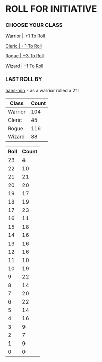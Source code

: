 # ROLL FOR INITIATIVE
### CHOOSE YOUR CLASS

[Warrior | +1 To Roll](https://github.com/benjaminsampica/benjaminsampica/issues/new?title=roll%7Cwarrior&body=Just+click+%27Submit+new+issue%27.)

[Cleric | +1 To Roll](https://github.com/benjaminsampica/benjaminsampica/issues/new?title=roll%7Ccleric&body=Just+click+%27Submit+new+issue%27.)

[Rogue | +3 To Roll](https://github.com/benjaminsampica/benjaminsampica/issues/new?title=roll%7Crogue&body=Just+click+%27Submit+new+issue%27.)

[Wizard | -1 To Roll](https://github.com/benjaminsampica/benjaminsampica/issues/new?title=roll%7Cwizard&body=Just+click+%27Submit+new+issue%27.)
### LAST ROLL BY
[hans-min](https://www.github.com/hans-min) - as a warrior rolled a 21!

|Class|Count|
|-|-|
|Warrior|104|
|Cleric|45|
|Rogue|116|
|Wizard|88|

|Roll|Count|
|-|-|
|23|4
|22|10
|21|21
|20|20
|19|17
|18|19
|17|23
|16|11
|15|18
|14|16
|13|16
|12|16
|11|10
|10|19
|9|22
|8|14
|7|20
|6|22
|5|14
|4|16
|3|9
|2|7
|1|9
|0|0
